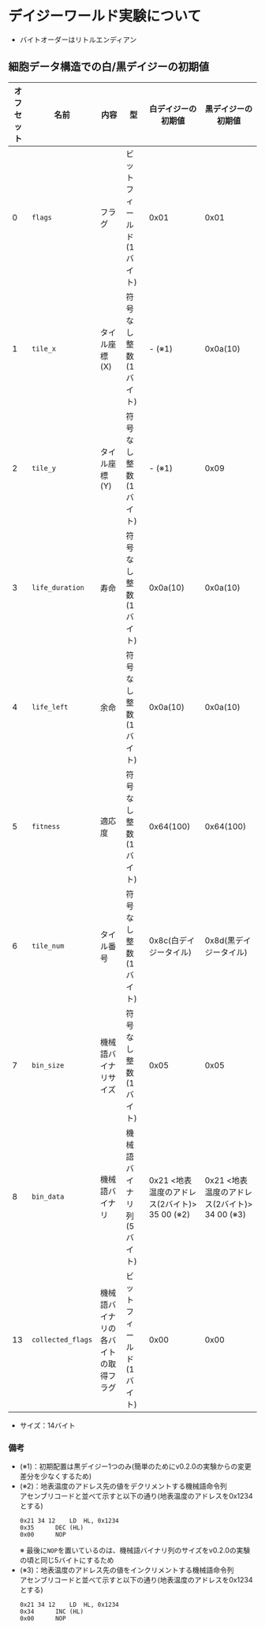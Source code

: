 # デイジーワールド実験について
- バイトオーダーはリトルエンディアン

## 細胞データ構造での白/黒デイジーの初期値
| オフセット | 名前 | 内容 | 型 | 白デイジーの初期値 | 黒デイジーの初期値 |
| --- | --- | --- | --- | --- | --- |
| 0 | `flags` | フラグ | ビットフィールド(1バイト) | 0x01 | 0x01 |
| 1 | `tile_x` | タイル座標(X) | 符号なし整数(1バイト) | - (※1) | 0x0a(10) |
| 2 | `tile_y` | タイル座標(Y) | 符号なし整数(1バイト) | - (※1) | 0x09 |
| 3 | `life_duration` | 寿命 | 符号なし整数(1バイト) | 0x0a(10) | 0x0a(10) |
| 4 | `life_left` | 余命 | 符号なし整数(1バイト) | 0x0a(10) | 0x0a(10) |
| 5 | `fitness` | 適応度 | 符号なし整数(1バイト) | 0x64(100) | 0x64(100) |
| 6 | `tile_num` | タイル番号 | 符号なし整数(1バイト) | 0x8c(白デイジータイル) | 0x8d(黒デイジータイル) |
| 7 | `bin_size` | 機械語バイナリサイズ | 符号なし整数(1バイト) | 0x05 | 0x05 |
| 8 | `bin_data` | 機械語バイナリ | 機械語バイナリ列(5バイト) | 0x21 <地表温度のアドレス(2バイト)> 35 00 (※2) | 0x21 <地表温度のアドレス(2バイト)> 34 00 (※3) |
| 13 | `collected_flags` | 機械語バイナリの各バイトの取得フラグ | ビットフィールド(1バイト) | 0x00 | 0x00 |
- サイズ：14バイト

### 備考
- (※1)：初期配置は黒デイジー1つのみ(簡単のためにv0.2.0の実験からの変更差分を少なくするため)
- (※2)：地表温度のアドレス先の値をデクリメントする機械語命令列  
  アセンブリコードと並べて示すと以下の通り(地表温度のアドレスを0x1234とする)
  ```Assembly
  0x21 34 12	LD	HL, 0x1234
  0x35		DEC	(HL)
  0x00		NOP
  ```
  ※ 最後に`NOP`を置いているのは、機械語バイナリ列のサイズをv0.2.0の実験の頃と同じ5バイトにするため
- (※3)：地表温度のアドレス先の値をインクリメントする機械語命令列  
  アセンブリコードと並べて示すと以下の通り(地表温度のアドレスを0x1234とする)
  ```Assembly
  0x21 34 12	LD	HL, 0x1234
  0x34		INC	(HL)
  0x00		NOP
  ```

